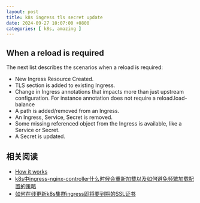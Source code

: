 ```yaml
---
layout: post
title: k8s ingress tls secret update
date: 2024-09-27 10:07:00 +0800
categories: [ k8s, amazing ]
---
```



## When a reload is required

The next list describes the scenarios when a reload is required:

- New Ingress Resource Created.
- TLS section is added to existing Ingress.
- Change in Ingress annotations that impacts more than just upstream configuration. For instance annotation does not require a reload.load-balance
- A path is added/removed from an Ingress.
- An Ingress, Service, Secret is removed.
- Some missing referenced object from the Ingress is available, like a Service or Secret.
- A Secret is updated.

## 相关阅读

- [How it works](https://kubernetes.github.io/ingress-nginx/how-it-works/)
- [k8s中ingress-nginx-controller什么时候会重新加载以及如何避免频繁加载配置的策略](https://www.cnblogs.com/chuanzhang053/p/16169759.html#:~:text=1%E3%80%81%E6%A6%82%E8%BF%B0%20%E6%88%91%E4%BB%AC%E9%83%BD%E7%9F%A5%E9%81%93)
- [如何在线更新k8s集群ingress即将要到期的SSL证书](https://blog.csdn.net/qq_23191379/article/details/109290435#:~:text=%E5%87%86%E5%A4%87%E5%A5%BD%E6%96%B0%E7%94%B3%E8%AF%B7%E7%9A%84sg.)